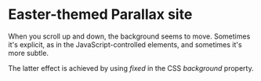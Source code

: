 # Easter-themed Parallax site

When you scroll up and down, the background seems to move. Sometimes it's explicit, as in the JavaScript-controlled elements, and sometimes it's more subtle.

The latter effect is achieved by using *fixed* in the CSS *background* property.
